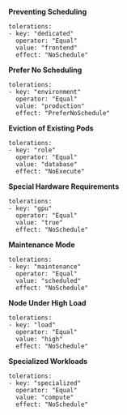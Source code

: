 **Preventing Scheduling**
```
tolerations:
- key: "dedicated"
  operator: "Equal"
  value: "frontend"
  effect: "NoSchedule"
```

**Prefer No Scheduling**
```
tolerations:
- key: "environment"
  operator: "Equal"
  value: "production"
  effect: "PreferNoSchedule"
```

**Eviction of Existing Pods**
```
tolerations:
- key: "role"
  operator: "Equal"
  value: "database"
  effect: "NoExecute"
```

**Special Hardware Requirements**
```
tolerations:
- key: "gpu"
  operator: "Equal"
  value: "true"
  effect: "NoSchedule"
```

**Maintenance Mode**
```
tolerations:
- key: "maintenance"
  operator: "Equal"
  value: "scheduled"
  effect: "NoSchedule"
```

**Node Under High Load**
```
tolerations:
- key: "load"
  operator: "Equal"
  value: "high"
  effect: "NoSchedule"
```

**Specialized Workloads**
```
tolerations:
- key: "specialized"
  operator: "Equal"
  value: "compute"
  effect: "NoSchedule"
```
